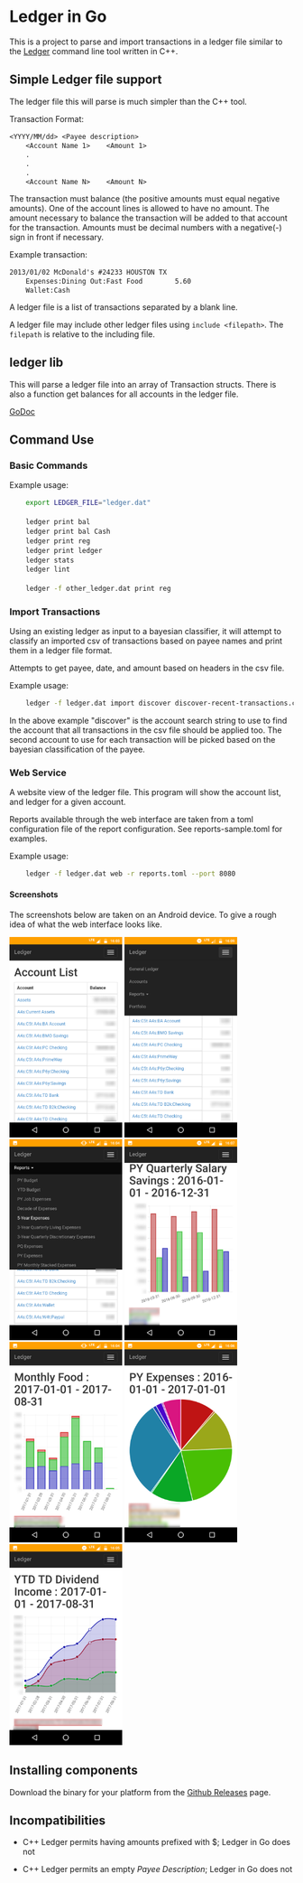 # Ledger in Go

This is a project to parse and import transactions in a ledger file similar
to the [Ledger](http://ledger-cli.org) command line tool written in C++.

## Simple Ledger file support

The ledger file this will parse is much simpler than the C++ tool.

Transaction Format:

    <YYYY/MM/dd> <Payee description>
        <Account Name 1>    <Amount 1>
        .
        .
        .
        <Account Name N>    <Amount N>
 
The transaction must balance (the positive amounts must equal negative amounts).
One of the account lines is allowed to have no amount. The amount necessary
to balance the transaction will be added to that account for the transaction.
Amounts must be decimal numbers with a negative(-) sign in front if necessary.

Example transaction:

    2013/01/02 McDonald's #24233 HOUSTON TX
        Expenses:Dining Out:Fast Food        5.60
        Wallet:Cash

A ledger file is a list of transactions separated by a blank line.

A ledger file may include other ledger files using `include <filepath>`. The
`filepath` is relative to the including file.


## ledger lib

This will parse a ledger file into an array of Transaction structs.
There is also a function get balances for all accounts in the ledger file.

[GoDoc](https://pkg.go.dev/github.com/howeyc/ledger/)

## Command Use

### Basic Commands

Example usage:
```sh
    export LEDGER_FILE="ledger.dat"

    ledger print bal
    ledger print bal Cash
    ledger print reg
    ledger print ledger
    ledger stats
    ledger lint

    ledger -f other_ledger.dat print reg
```

### Import Transactions

Using an existing ledger as input to a bayesian classifier, it will attempt to
classify an imported csv of transactions based on payee names and print them in
a ledger file format. 

Attempts to get payee, date, and amount based on headers in the csv file.

Example usage:
```sh
    ledger -f ledger.dat import discover discover-recent-transactions.csv
```

In the above example "discover" is the account search string to use to find
the account that all transactions in the csv file should be applied too. The
second account to use for each transaction will be picked based on the
bayesian classification of the payee.

### Web Service

A website view of the ledger file. This program will show the account list,
and ledger for a given account.

Reports available through the web interface are taken from a toml configuration
file of the report configuration. See reports-sample.toml for examples.

Example usage:
```sh
    ledger -f ledger.dat web -r reports.toml --port 8080
```

#### Screenshots

The screenshots below are taken on an Android device. To give a rough idea of what the web interface looks like.

<img width=200 src="ledger/cmd/web_screenshots/index.png"> <img width=200 src="ledger/cmd/web_screenshots/nav.png"> <img width=200 src="ledger/cmd/web_screenshots/navreports.png">
<img width=200 src="ledger/cmd/web_screenshots/bar.png"> <img width=200 src="ledger/cmd/web_screenshots/stackedbar.png"> <img width=200 src="ledger/cmd/web_screenshots/pie.png"> <img width=200 src="ledger/cmd/web_screenshots/line.png">

## Installing components

Download the binary for your platform from the [Github Releases](https://github.com/howeyc/ledger/releases) page.

## Incompatibilities

- C++ Ledger permits having amounts prefixed with $; Ledger in Go does not

- C++ Ledger permits an empty *Payee Description*; Ledger in Go does not
